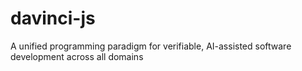 # davinci-js
A unified programming paradigm for verifiable, AI-assisted software development across all domains
